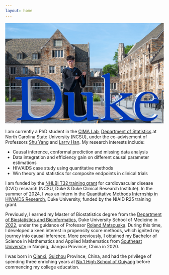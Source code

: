 ```yaml
---
layout: home
---
```


<p>
<img src="/assets/img/profile-pic.jpg"/>
</p>

<p>

I am currently a PhD student in the <a href="https://sites.google.com/ncsu.edu/cima/home?authuser=2" target="_blank">CIMA Lab</a>, <a href="https://statistics.sciences.ncsu.edu/" target="_blank">Department of Statistics</a> at North Carolina State University (NCSU), under the co-advisement of Professors <a href="https://statistics.sciences.ncsu.edu/people/syang24/" target="_blank">Shu Yang</a> and <a href="https://bouve.northeastern.edu/directory/larry-han/" target="_blank">Larry Han</a>. My research interests include:

<ul>
  <li>Causal inference, conformal prediction and missing data analysis</li>
  <li>Data integration and efficiency gain on different causal parameter estimations</li>
  <li>HIV/AIDS case study using quantitative methods</li>
  <li>Win theory and statistics for composite endpoints in clinical trials</li>
</ul>

</p>	
   
<p> 
I am funded by the <a href="https://statistics.sciences.ncsu.edu/graduate/support/nhlbi/" target="_blank">NHLBI T32 training grant</a> for cardiovascular disease (CVD) research (NCSU, Duke & Duke Clinical Research Institute). In the summer of 2024, I was an intern in the <a href="https://cfar.duke.edu/front-page/2024-quan-methods-summer-intern-profiles" target="_blank">Quantitative Methods Internship in HIV/AIDS Research</a>, Duke University, funded by the NIAID R25 training grant. 
</p>	
   
<p> 
Previously, I earned my Master of Biostatistics degree from the <a href="https://biostat.duke.edu/" target="_blank">Department of Biostatistics and Bioinformatics</a>, Duke University School of Medicine in <a href="https://biostat.duke.edu/news/master-biostatistics-class-2022-celebrate-commencement" target="_blank">2022</a>, under the guidance of Professor <a href="https://scholars.duke.edu/person/roland.matsouaka" target="_blank">Roland Matsouaka</a>. During this time, I developed a keen interest in propensity score methods, which ignited my journey into causal inference. More previously, I obtained my Bachelor of Science in Mathematics and Applied Mathematics from <a href="https://www.seu.edu.cn/" target="_blank">Southeast University</a> in Nanjing, Jiangsu Province, China in 2020.
</p>	
   
<p> 
I was born in <a href="https://en.wikipedia.org/wiki/Qianxi,_Guizhou" target="_blank">Qianxi</a>, <a href="http://www.eguizhou.gov.cn/" target="_blank">Guizhou</a> Province, China, and had the privilege of spending three enriching years at <a href="https://www.gyyz.com.cn/" target="_blank">No.1 High School of Guiyang</a> before commencing my college education.
</p>
